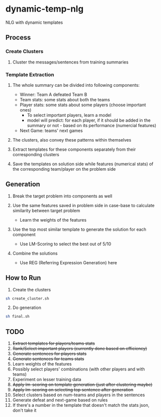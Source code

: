 # dynamic-temp-nlg
NLG with dynamic templates

## Process

### Create Clusters
1. Cluster the messages/sentences from training summaries

### Template Extraction
1. The whole summary can be divided into following components:
    * Winner: Team A defeated Team B
    * Team stats: some stats about both the teams
    * Player stats: some stats about some players (choose important ones)
        * To select important players, learn a model
        * model will predict: for each player, if it should be added in the summary or not - based on its performance (numercial features)
    * Next Game: teams' next games

2. The clusters, also convey these patterns within themselves

3. Extract templates for these components separately from their corresponding clusters 

4. Save the templates on solution side while features (numerical stats) of the corresponding team/player on the problem side

## Generation
1. Break the target problem into components as well

2. Use the same features saved in problem side in case-base to calculate similarity between target problem
    * Learn the weights of the features

3. Use the top most similar template to generate the solution for each component
    * Use LM-Scoring to select the best out of 5/10

4. Combine the solutions
    * Use REG (Referring Expression Generation) here

## How to Run

1. Create the clusters
```bash
sh create_cluster.sh
```

2. Do generation
```bash
sh final.sh
```

## TODO
1. ~~Extract templates for players/teams stats~~
2. ~~Rank/Select important players (currently done based on efficiency)~~
3. ~~Generate sentences for players stats~~
4. ~~Generate sentences for teams stats~~
5. Learn weights of the features
6. Possibly select players' combinations (with other players and with teams)
7. Experiment on lesser training data
8. ~~Apply lm-scoring on template generation (just after clustering maybe)~~
9. ~~Apply lm-scoring on selecting top sentence after generation~~
10. Select clusters based on num-teams and players in the sentences
11. Generate defeat and next-game based on rules
12. If there's a number in the template that doesn't match the stats json, don't take it